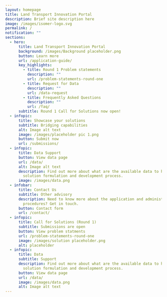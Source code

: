 ```yaml
---
layout: homepage
title: Land Transport Innovation Portal
description: Brief site description here
image: /images/isomer-logo.svg
permalink: /
notification: ""
sections:
  - hero:
      title: Land Transport Innovation Portal
      background: /images/Background placeholder.png
      button: Learn more
      url: /application-guide/
      key_highlights:
        - title: Round 1 Problem statements
          description: ""
          url: /problem-statements-round-one
        - title: Request for Data
          description: ""
          url: /data-request
        - title: Frequently Asked Questions
          description: ""
          url: /faq/
      subtitle: Round 1 Call for Solutions now open!
  - infopic:
      title: Showcase your solutions
      subtitle: Bridging capabilities
      alt: Image alt text
      image: /images/placeholder pic 1.png
      button: Submit now
      url: /submissions/
  - infopic:
      title: Data Support
      button: View data page
      url: /data/
      alt: Image alt text
      description: Find out more about what are the available data to help in your
        solution formulation and development process.
      image: /images/data.png
  - infobar:
      title: Contact Us
      subtitle: Other advisory
      description: Need to know more about the application and administrative
        procedures? Get in touch.
      button: Contact form
      url: /contact/
  - infopic:
      title: Call for Solutions (Round 1)
      subtitle: Submissions are open
      button: View problem statments
      url: /problem-statements-round-one
      image: /images/solution placeholder.png
      alt: placeholder
  - infopic:
      title: Data
      subtitle: Support
      description: Find out more about what are the available data to help in your
        solution formulation and development process.
      button: View data page
      url: /data/
      image: /images/data.png
      alt: Image alt text
---
```

